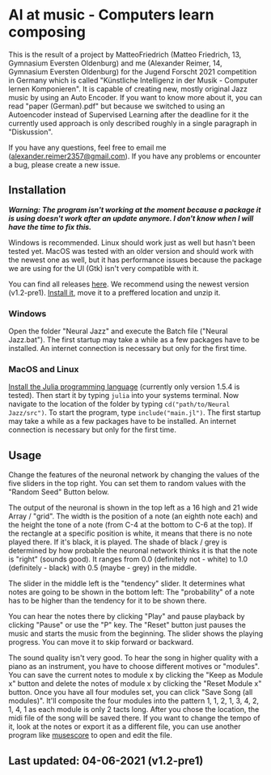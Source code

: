 # AI at music - Computers learn composing
This is the result of a project by MatteoFriedrich (Matteo Friedrich, 13, Gymnasium Eversten Oldenburg) and me (Alexander Reimer, 14, Gymnasium Eversten Oldenburg) for the Jugend Forscht 2021 competition in Germany which is called "Künstliche Intelligenz in der Musik - Computer lernen Komponieren". It is capable of creating new, mostly original Jazz music by using an Auto Encoder. If you want to know more about it, you can read "paper (German).pdf" but because we switched to using an Autoencoder instead of Supervised Learning after the deadline for it the currently used approach is only described roughly in a single paragraph in "Diskussion".

If you have any questions, feel free to email me (alexander.reimer2357@gmail.com). If you have any problems or encounter a bug, please create a new issue.

## Installation
***Warning: The program isn't working at the moment because a package it is using doesn't work after an update anymore. I don't know when I will have the time to fix this.***

Windows is recommended. Linux should work just as well but hasn't been tested yet. MacOS was tested with an older version and should work with the newest one as well, but it has performance issues because the package we are using for the UI (Gtk) isn't very compatible with it.

You can find all releases [here](https://github.com/AR102/AI-Composer.jl/releases). We recommend using the newest version (v1.2-pre1).
[Install it](https://github.com/AR102/AI-Composer.jl/releases/tag/v1.2-pre1), move it to a preffered location and unzip it.

### Windows
Open the folder "Neural Jazz" and execute the Batch file ("Neural Jazz.bat"). The first startup may take a while as a few packages have to be installed. An internet connection is necessary but only for the first time.

### MacOS and Linux
[Install the Julia programming language](https://julialang.org/downloads/oldreleases/) (currently only version 1.5.4 is tested). Then start it by typing `julia` into your systems terminal. Now navigate to the location of the folder by typing `cd("path/to/Neural Jazz/src")`. To start the program, type `include("main.jl")`. The first startup may take a while as a few packages have to be installed. An internet connection is necessary but only for the first time.

## Usage
Change the features of the neuronal network by changing the values of the five sliders in the top right. You can set them to random values with the "Random Seed" Button below.

The output of the neuronal is shown in the top left as a 16 high and 21 wide Array / "grid". The width is the position of a note (an eighth note each) and the height the tone of a note (from C-4 at the bottom to C-6 at the top). If the rectangle at a specific position is white, it means that there is no note played there. If it's black, it is played. The shade of black / grey is determined by how probable the neuronal network thinks it is that the note is "right" (sounds good). It ranges from 0.0 (definitely not - white) to 1.0 (definitely - black) with 0.5 (maybe - grey) in the middle.

The slider in the middle left is the "tendency" slider. It determines what notes are going to be shown in the bottom left: The "probability" of a note has to be higher than the tendency for it to be shown there.

You can hear the notes there by clicking "Play" and pause playback by clicking "Pause" or use the "P" key. The "Reset" button just pauses the music and starts the music from the beginning. The slider shows the playing progress. You can move it to skip forward or backward. 

The sound quality isn't very good. To hear the song in higher quality with a piano as an instrument, you have to choose different motives or "modules". You can save the current notes to module x by clicking the "Keep as Module x" button and delete the notes of module x by clicking the "Reset Module x" button. Once you have all four modules set, you can click "Save Song (all modules)". It'll composite the four modules into the pattern 1, 1, 2, 1, 3, 4, 2, 1, 4, 1 as each module is only 2 tacts long. After you chose the location, the midi file of the song will be saved there. If you want to change the tempo of it, look at the notes or export it as a different file, you can use another program like [musescore](https://musescore.org/de) to open and edit the file.

## Last updated: 04-06-2021 (v1.2-pre1)

